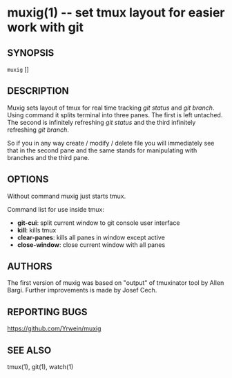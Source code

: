 muxig(1) -- set tmux layout for easier work with git
====================================================

## SYNOPSIS

`muxig` [<command>]

## DESCRIPTION

Muxig sets layout of tmux for real time tracking _git status_ and _git
branch_. Using <git-cui> command it splits terminal into three
panes. The first is left untached. The second is infinitely refreshing
_git status_ and the third infinitely refreshing _git branch_.

So if you in any way create / modify / delete file you will
immediately see that in the second pane and the same stands for
manipulating with branches and the third pane.

## OPTIONS

Without command muxig just starts tmux.

Command list for use inside tmux:

 * **git-cui**:
     split current window to git console user interface
 * **kill**:
     kills tmux
 * **clear-panes**:
     kills all panes in window except active
 * **close-window**:
     close current window with all panes

## AUTHORS

The first version of muxig was based on "output" of tmuxinator tool by
Allen Bargi. Further improvements is made by Josef Cech.

## REPORTING BUGS

https://github.com/Yrwein/muxig

## SEE ALSO

tmux(1), git(1), watch(1)
